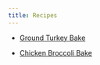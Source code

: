 ```yaml
---
title: Recipes
---
```


- [Ground Turkey Bake](/lytle-family-site/recipes/ground-turkey-bake.html)

- [Chicken Broccoli Bake](/lytle-family-site/recipes/checken-broc-bake.html)